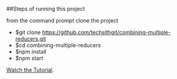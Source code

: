 ##Steps of running this project

from the command prompt clone the project

* $git clone https://github.com/techsithgit/combining-multiple-reducers.git
* $cd combining-multiple-reducers
* $npm install
* $npm start

[Watch the Tutorial]().